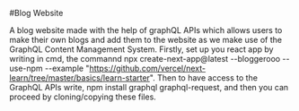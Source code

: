 #Blog Website

A blog website made with the help of graphQL APIs which allows users to make their own blogs and add them to the website as we make use of the GraphQL Content Management System. Firstly, set up you react app by writing in cmd, the commannd npx create-next-app@latest --bloggerooo  --use-npm --example "https://github.com/vercel/next-learn/tree/master/basics/learn-starter". Then to have access to the GraphQL APIs write, npm install graphql graphql-request, and then you can proceed by cloning/copying these files.

